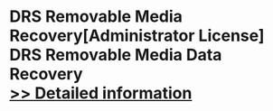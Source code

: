 # DRS Removable Media Recovery[Administrator License]<br />DRS Removable Media Data Recovery<br />[>> Detailed information](https://secure.shareit.com/shareit/product.html?productid=301010145&affiliateid=200057808)